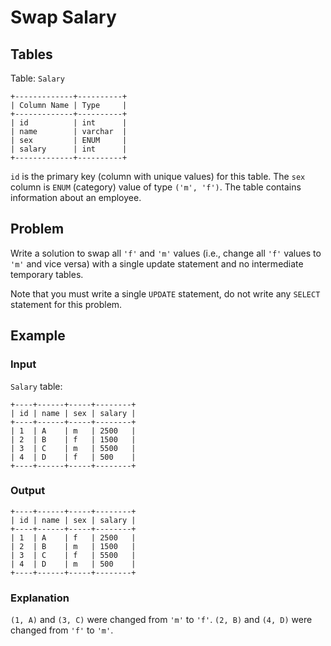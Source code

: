 # Swap Salary

## Tables

Table: `Salary`

```
+-------------+----------+
| Column Name | Type     |
+-------------+----------+
| id          | int      |
| name        | varchar  |
| sex         | ENUM     |
| salary      | int      |
+-------------+----------+
```

`id` is the primary key (column with unique values) for this table.
The `sex` column is `ENUM` (category) value of type `('m', 'f')`.
The table contains information about an employee.

## Problem


Write a solution to swap all `'f'` and `'m'` values (i.e., change all `'f'` values to
`'m'` and vice versa) with a single update statement and no intermediate temporary
tables.

Note that you must write a single `UPDATE` statement, do not write any `SELECT`
statement for this problem.

## Example

### Input

`Salary` table:

```
+----+------+-----+--------+
| id | name | sex | salary |
+----+------+-----+--------+
| 1  | A    | m   | 2500   |
| 2  | B    | f   | 1500   |
| 3  | C    | m   | 5500   |
| 4  | D    | f   | 500    |
+----+------+-----+--------+
```

### Output

```
+----+------+-----+--------+
| id | name | sex | salary |
+----+------+-----+--------+
| 1  | A    | f   | 2500   |
| 2  | B    | m   | 1500   |
| 3  | C    | f   | 5500   |
| 4  | D    | m   | 500    |
+----+------+-----+--------+
```

### Explanation

`(1, A)` and `(3, C)` were changed from `'m'` to `'f'`.
`(2, B)` and `(4, D)` were changed from `'f'` to `'m'`.
